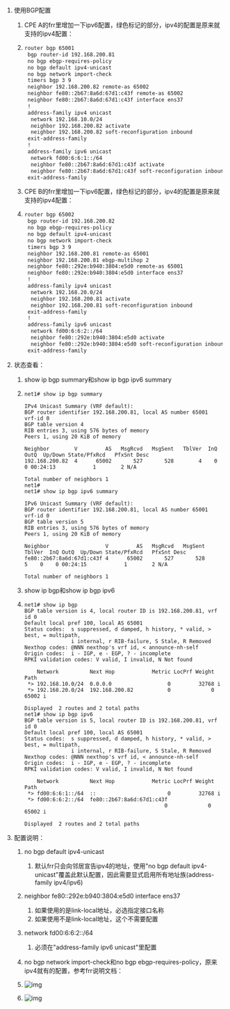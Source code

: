 1. 使用BGP配置
   1. CPE A的frr里增加一下ipv6配置，绿色标记的部分，ipv4的配置是原来就支持的ipv4配置：
   2. ```Bash
      router bgp 65001
       bgp router-id 192.168.200.81
       no bgp ebgp-requires-policy
       no bgp default ipv4-unicast
       no bgp network import-check
       timers bgp 3 9
       neighbor 192.168.200.82 remote-as 65002
       neighbor fe80::2b67:8a6d:67d1:c43f remote-as 65002
       neighbor fe80::2b67:8a6d:67d1:c43f interface ens37
       !
       address-family ipv4 unicast
        network 192.168.10.0/24
        neighbor 192.168.200.82 activate
        neighbor 192.168.200.82 soft-reconfiguration inbound
       exit-address-family
       !
       address-family ipv6 unicast
        network fd00:6:6:1::/64
        neighbor fe80::2b67:8a6d:67d1:c43f activate
        neighbor fe80::2b67:8a6d:67d1:c43f soft-reconfiguration inbound
       exit-address-family
      ```

   3. CPE B的frr里增加一下ipv6配置，绿色标记的部分，ipv4的配置是原来就支持的ipv4配置：
   4. ```Bash
      router bgp 65002
       bgp router-id 192.168.200.82
       no bgp ebgp-requires-policy
       no bgp default ipv4-unicast
       no bgp network import-check
       timers bgp 3 9
       neighbor 192.168.200.81 remote-as 65001
       neighbor 192.168.200.81 ebgp-multihop 2
       neighbor fe80::292e:b940:3804:e5d0 remote-as 65001
       neighbor fe80::292e:b940:3804:e5d0 interface ens37
       !
       address-family ipv4 unicast
        network 192.168.20.0/24
        neighbor 192.168.200.81 activate
        neighbor 192.168.200.81 soft-reconfiguration inbound
       exit-address-family
       !
       address-family ipv6 unicast
        network fd00:6:6:2::/64
        neighbor fe80::292e:b940:3804:e5d0 activate
        neighbor fe80::292e:b940:3804:e5d0 soft-reconfiguration inbound
       exit-address-family
      ```
2. 状态查看：
   1. show ip bgp summary和show ip bgp ipv6 summary
   2. ```Plain
      net1# show ip bgp summary 
      
      IPv4 Unicast Summary (VRF default):
      BGP router identifier 192.168.200.81, local AS number 65001 vrf-id 0
      BGP table version 4
      RIB entries 3, using 576 bytes of memory
      Peers 1, using 20 KiB of memory
      
      Neighbor        V         AS   MsgRcvd   MsgSent   TblVer  InQ OutQ  Up/Down State/PfxRcd   PfxSnt Desc
      192.168.200.82  4      65002       527       528        4    0    0 00:24:13            1        2 N/A
      
      Total number of neighbors 1
      net1# 
      net1# show ip bgp ipv6 summary 
      
      IPv6 Unicast Summary (VRF default):
      BGP router identifier 192.168.200.81, local AS number 65001 vrf-id 0
      BGP table version 5
      RIB entries 3, using 576 bytes of memory
      Peers 1, using 20 KiB of memory
      
      Neighbor                  V         AS   MsgRcvd   MsgSent   TblVer  InQ OutQ  Up/Down State/PfxRcd   PfxSnt Desc
      fe80::2b67:8a6d:67d1:c43f 4      65002       527       528        5    0    0 00:24:15            1        2 N/A
      
      Total number of neighbors 1
      ```

   3. show ip bgp和show ip bgp ipv6
   4. ```Plain
      net1# show ip bgp 
      BGP table version is 4, local router ID is 192.168.200.81, vrf id 0
      Default local pref 100, local AS 65001
      Status codes:  s suppressed, d damped, h history, * valid, > best, = multipath,
                     i internal, r RIB-failure, S Stale, R Removed
      Nexthop codes: @NNN nexthop's vrf id, < announce-nh-self
      Origin codes:  i - IGP, e - EGP, ? - incomplete
      RPKI validation codes: V valid, I invalid, N Not found
      
          Network          Next Hop            Metric LocPrf Weight Path
       *> 192.168.10.0/24  0.0.0.0                  0         32768 i
       *> 192.168.20.0/24  192.168.200.82           0             0 65002 i
      
      Displayed  2 routes and 2 total paths
      net1# show ip bgp ipv6 
      BGP table version is 5, local router ID is 192.168.200.81, vrf id 0
      Default local pref 100, local AS 65001
      Status codes:  s suppressed, d damped, h history, * valid, > best, = multipath,
                     i internal, r RIB-failure, S Stale, R Removed
      Nexthop codes: @NNN nexthop's vrf id, < announce-nh-self
      Origin codes:  i - IGP, e - EGP, ? - incomplete
      RPKI validation codes: V valid, I invalid, N Not found
      
          Network          Next Hop            Metric LocPrf Weight Path
       *> fd00:6:6:1::/64  ::                       0         32768 i
       *> fd00:6:6:2::/64  fe80::2b67:8a6d:67d1:c43f
                                                   0             0 65002 i
      
      Displayed  2 routes and 2 total paths
      ```
3. 配置说明：
   1. no bgp default ipv4-unicast
      1. 默认frr只会向邻居宣告ipv4的地址，使用"no bgp default ipv4-unicast"覆盖此默认配置，因此需要显式启用所有地址族(address-family ipv4/ipv6)
   2. neighbor fe80::292e:b940:3804:e5d0 interface ens37
      1. 如果使用的是link-local地址，必选指定接口名称
      2. 如果使用不是link-local地址，这个不需要配置
   3. network fd00:6:6:2::/64
      1. 必须在"address-family ipv6 unicast"里配置
   4. no bgp network import-check和no bgp ebgp-requires-policy，原来ipv4就有的配置，参考frr说明文档：
   5. ![img](/Users/lichenlu/Desktop/md/7x-networks/img/jjj.png)

   6. ![img](/Users/lichenlu/Desktop/md/7x-networks/img/kkkkk.png)